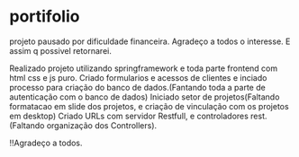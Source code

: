 # portifolio

projeto pausado por dificuldade financeira. Agradeço a todos o interesse. E assim q possivel retornarei.

Realizado projeto utilizando springframework e toda parte frontend com html css e js puro.
Criado formularios e acessos de clientes e inciado processo para criação do banco de dados.(Fantando toda a parte de autenticação com o banco de dados)
Iniciado setor de projetos(Faltando formatacao em slide dos projetos, e criação de vinculação com os projetos em desktop)
Criado URLs com servidor Restfull, e controladores rest.(Faltando organização dos Controllers).

!!Agradeço a todos.